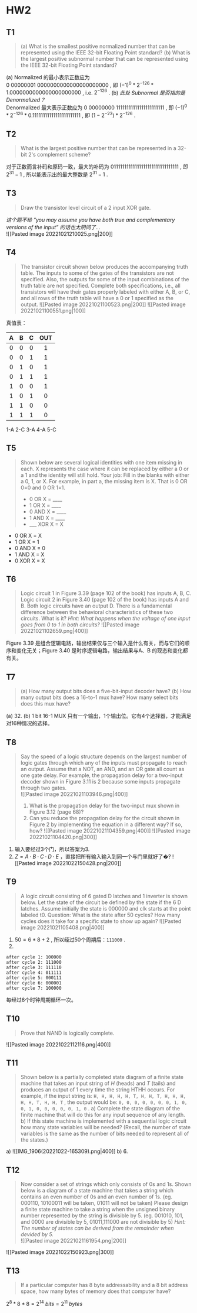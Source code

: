 # HW2

## T1
> (a) What is the smallest positive normalized number that can be represented using the IEEE 32-bit Floating Point standard?
> (b) What is the largest positive subnormal number that can be represented using the IEEE 32-bit Floating Point standard?

(a) Normalized 的最小表示正数应为 $0\ 00000001\ 0000000000000000000000$ , 即 $(-1)^0*2^{-126}*1.0000000000000000000000$ , i.e. $2^{-126}$ . 
(b) *此处 Subnormal 是否指的是 Denormalized？*  
Denormalized 最大表示正数应为 $0\ 00000000\ 11111111111111111111111$ , 即 $(-1)^0*2^{-126}*0.11111111111111111111111$ , 即 $(1-2^{-23})*2^{-126}$ .  

## T2
> What is the largest positive number that can be represented in a 32-bit 2's complement scheme?

对于正数而言补码和原码一致，最大的补码为 $01111111111111111111111111111111$ , 即 $2^{31}-1$  , 所以能表示出的最大整数是 $2^{31}-1$ . 

## T3
> Draw the transistor level circuit of a 2 input XOR gate.

*这个题不给 “you may assume you have both true and complementary versions of the input” 的话也太阴间了...*   
![[Pasted image 20221021210025.png|200]]

## T4
>The transistor circuit shown below produces the accompanying truth table. The inputs to some of the gates of the transistors are not specified. Also, the outputs for some of the input combinations of the truth table are not specified. Complete both specifications, i.e., all transistors will have their gates properly labeled with either A, B, or C, and all rows of the truth table will have a 0 or 1 specified as the output.
>![[Pasted image 20221021100523.png|200]] 
>![[Pasted image 20221021100551.png|100]]

真值表：

| A   | B   | C   | OUT |
| :--: | :--: | :--: | :--: |
|  0  |  0  |  0  |  1  |
|  0  |  0  |  1  |  1  |
|  0  |  1  |  0  |  1  |
|  0  |  1  |  1  |  1  |
|  1  |  0  |  0  |  1  |
|  1  |  0  |  1  |  0  |
|  1  |  1  |  0  |  0  |
|  1  |  1  |  1  |  0  |

1-A    2-C    3-A    4-A    5-C

## T5
>Shown below are several logical identities with one item missing in each. X represents the case where it can be replaced by either a 0 or a 1 and the identity will still hold. Your job: Fill in the blanks with either a 0, 1, or X. For example, in part a, the missing item is X. That is 0 OR 0=0 and 0 OR 1=1.
> 	- 0 OR X = \____
> 	- 1 OR X = \____
> 	- 0 AND X = \____
> 	- 1 AND X = \____
> 	- \___ XOR X = X

- 0 OR X = X
- 1 OR X = 1
- 0 AND X = 0
- 1 AND X = X
- 0 XOR X = X

## T6
>Logic circuit 1 in Figure 3.39 (page 102 of the book) has inputs A, B, C. Logic circuit 2 in Figure 3.40 (page 102 of the book) has inputs A and B. Both logic circuits have an output D. There is a fundamental difference between the behavioral characteristics of these two circuits. What is it?
>*Hint: What happens when the voltage of one input goes from 0 to 1 in both circuits?*
>![[Pasted image 20221021102659.png|400]]

Figure 3.39 是组合逻辑电路，输出结果仅与三个输入是什么有关，而与它们的顺序和变化无关；Figure 3.40 是时序逻辑电路，输出结果与A、B 的现态和变化都有关。  

## T7
> (a) How many output bits does a five-bit-input decoder have?
> (b) How many output bits does a 16-to-1 mux have? How many select bits does this mux have?

(a) 32.
(b) 1 bit 16-1 MUX 只有一个输出，1个输出位。它有4个选择器，才能满足对16种情况的选择。

## T8
>Say the speed of a logic structure depends on the largest number of logic gates through which any of the inputs must propagate to reach an output. Assume that a NOT, an AND, and an OR gate all count as one gate delay. For example, the propagation delay for a two-input decoder shown in Figure 3.11 is 2 because some inputs propagate through two gates.  
>![[Pasted image 20221021103946.png|400]]
>
> 1. What is the propagation delay for the two-input mux shown in Figure 3.12 (page 68)?  
> 2. Can you reduce the propagation delay for the circuit shown in Figure 2 by implementing the equation in a different way? If so, how?
> ![[Pasted image 20221021104359.png|400]]
> ![[Pasted image 20221021104420.png|300]]

1. 输入要经过3个门，所以答案为3.
2. $Z=A·B·C·D·E$ ，直接把所有输入输入到同一个与门里就好了�?
![[Pasted image 20221022150428.png|200]]

## T9
> A logic circuit consisting of 6 gated D latches and 1 inverter is shown below.
> Let the state of the circuit be defined by the state if the 6 D latches. Assume initially the state is 000000 and clk starts at the point labeled t0. Question: What is the state after 50 cycles? How many cycles does it take for a specific state to show up again?
> ![[Pasted image 20221021105408.png|400]]

1. $50=6*8+2$ , 所以经过50个周期后：`111000` .
2. 
```
after cycle 1: 100000
after cycle 2: 111000
after cycle 3: 111110
after cycle 4: 011111
after cycle 5: 000111
after cycle 6: 000001
after cycle 7: 100000
```

每经过6个时钟周期循环一次。

## T10
> Prove that NAND is logically complete.

![[Pasted image 20221022112116.png|400]]

## T11
> Shown below is a partially completed state diagram of a finite state machine that takes an input string of *H* (heads) and *T* (tails) and produces an output of 1 every time the string HTHH occurs.
> For example, if the input string is: `H, H, H, H, H, T, H, H, T, H, H, H, H, H, T, H, H, T` , the output would be: `0, 0, 0, 0, 0, 0, 0, 1, 0, 0, 1, 0, 0, 0, 0, 0, 1, 0` .
> a) Complete the state diagram of the finite machine that will do this for any input sequence of any length.
> b) If this state machine is implemented with a sequential logic circuit how many state variables will be needed? (Recall, the number of state variables is the same as the number of bits needed to represent all of the states.)

a) 
![[IMG_1906(20221022-165309).png|400]]
b) 6. 

## T12
> Now consider a set of strings which only consists of 0s and 1s. Shown below is a diagram of a state machine that takes a string which contains an even number of 0s and an even number of 1s. (eg. 000110, 10100011 will be taken, 01011 will not be taken) Please design a finite state machine to take a string when the unsigned binary number represented by the string is divisible by 5. (eg. 001010, 101, and 0000 are divisible by 5, 01011,111000 are not divisible by 5)
> *Hint: The number of states can be derived from the remainder when devided by 5.*  
> ![[Pasted image 20221021161954.png|200]]

![[Pasted image 20221022150923.png|300]]

## T13
> If a particular computer has 8 byte addressability and a 8 bit address space, how many bytes of memory does that computer have?

$2^8*8*8=2^{14}\ bits=2^{11}\ bytes$ 



